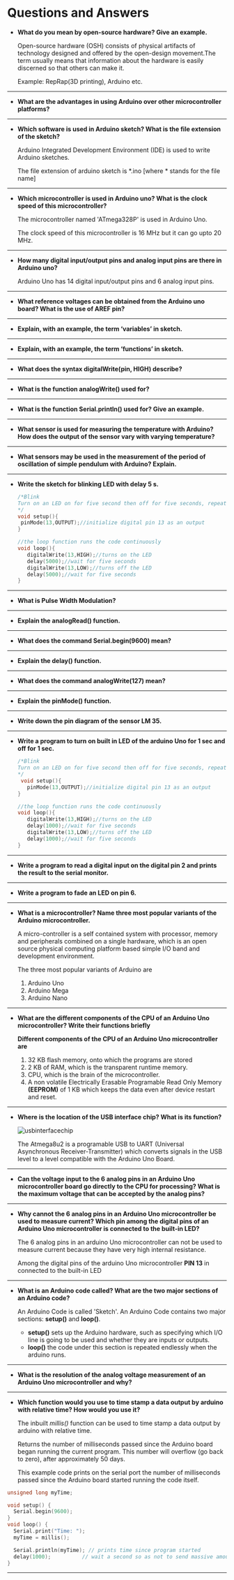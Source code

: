 # Questions and Answers
 
 
 
 - **What do you mean by open-source hardware? Give an example.**

    Open-source hardware (OSH) consists of physical artifacts of technology designed and offered by the open-design movement.The term usually means that information about the hardware is easily discerned so that others can make it.

    Example: RepRap(3D printing), Arduino etc.
 ---

 - **What are the advantages in using Arduino over other microcontroller platforms?**

 ---

 - **Which software is used in Arduino sketch? What is the file extension of the sketch?**

   Arduino Integrated Development Environment (IDE) is used to write Arduino sketches.

   The file extension of arduino sketch is *.ino [where * stands for the file name] 
 ---

 - **Which microcontroller is used in Arduino uno? What is the clock speed of this microcontroller?**

   The microcontroller named 'ATmega328P' is used in Arduino Uno.

   The clock speed of this microcontroller is 16 MHz but it can go upto 20 MHz.
 ---

 - **How many digital input/output pins and analog input pins are there in Arduino uno?**

   Arduino Uno has 14 digital input/output pins and 6 analog input pins.

 ---
 - **What reference voltages can be obtained from the Arduino uno board? What is the use of AREF pin?**
 ---

 - **Explain, with an example, the term ‘variables’ in sketch.**
 ---
 - **Explain, with an example, the term ‘functions’ in sketch.**
 ---
 - **What does the syntax digitalWrite(pin, HIGH) describe?**
 ---
 - **What is the function analogWrite() used for?**
 ---
 - **What is the function Serial.println() used for? Give an example.**
 ---
 - **What sensor is used for measuring the temperature with Arduino? How does the output of the sensor vary with varying temperature?**
 ---
 - **What sensors may be used in the measurement of the period of oscillation of simple pendulum with Arduino? Explain.**
 ---
 - **Write the sketch for blinking LED with delay 5 s.**

   ```c++
   /*Blink
   Turn on an LED on for five second then off for five seconds, repeatedly.
   */
   void setup(){
    pinMode(13,OUTPUT);//initialize digital pin 13 as an output
   }

   //the loop function runs the code continuously
   void loop(){
      digitalWrite(13,HIGH);//turns on the LED
      delay(5000);//wait for five seconds
      digitalWrite(13,LOW);//turns off the LED
      delay(5000);//wait for five seconds
   }
   ```
 ---
 - **What is Pulse Width Modulation?**
 ---
 - **Explain the analogRead() function.**
 ---
 - **What does the command Serial.begin(9600) mean?**
 ---
 - **Explain the delay() function.**
 ---
 - **What does the command analogWrite(127) mean?**
 ---
 - **Explain the pinMode() function.**
 ---
 - **Write down the pin diagram of the sensor LM 35.**
 ---
 - **Write a program to turn on built in LED of the arduino Uno for 1 sec and off for 1 sec.**

   ```c++
   /*Blink
   Turn on an LED on for five second then off for five seconds, repeatedly.
   */
    void setup(){
      pinMode(13,OUTPUT);//initialize digital pin 13 as an output
   }

   //the loop function runs the code continuously
   void loop(){
      digitalWrite(13,HIGH);//turns on the LED
      delay(1000);//wait for five seconds
      digitalWrite(13,LOW);//turns off the LED
      delay(1000);//wait for five seconds
   }
   ```
 ---
 - **Write a program to read a digital input on the digital pin 2 and prints the result to the serial monitor.**
 ---
 - **Write a program to fade an LED on pin 6.**
 ---
 - **What is a microcontroller? Name three most popular variants of the Arduino microcontroller.**

    A micro-controller is a self contained system with processor, memory and peripherals combined on a single hardware, which is an open source physical computing platform based simple I/O band and development environment.
    
    The three most popular variants of Arduino are
    1. Arduino Uno
    2. Arduino Mega
    3. Arduino Nano
 ---

 - **What are the different components of the CPU of an Arduino Uno microcontroller? Write their functions briefly**

    **Different components of the CPU of an Arduino Uno microcontroller are**

    1. 32 KB flash memory, onto which the programs are stored
    2. 2 KB of RAM, which is the transparent runtime memory.
    3. CPU, which is the brain of the microcontroller.
    4. A non volatile Electrically Erasable Programable Read Only Memory 
    **(EEPROM)** of 1 KB which keeps the data even after device restart and reset.

 ---
 - **Where is the location of the USB interface chip? What is its function?**
 
    ![usbinterfacechip](https://i.imgur.com/Ud5eBU5.jpg)

    
    The Atmega8u2 is a programable USB to UART (Universal Asynchronous Receiver-Transmitter) which converts signals in the USB level to a level compatible with the Arduino Uno Board. 
 ---
 
 - **Can the voltage input to the 6 analog pins in an Arduino Uno microcontroller board go directly to the CPU for processing? What is the maximum voltage that can be accepted by the analog pins?**
 ---
 - **Why cannot the 6 analog pins in an Arduino Uno microcontroller be used to measure current? Which pin among the digital pins of an Arduino Uno microcontroller is connected to the built-in LED?**
  
    The 6 analog pins in an arduino Uno microcontroller can not be used to measure current because they have very high internal resistance.

    Among the digital pins of the arduino Uno microcontroller **PIN 13** in connected to the built-in LED
 ---

 - **What is an Arduino code called? What are the two major sections of an Arduino code?**

    An Arduino Code is called 'Sketch'. An Arduino Code contains two major sections: **setup()** and **loop()**.
    - **setup()** sets up the Arduino hardware, such as specifying which I/O line is going to be used and whether they are inputs or outputs.
    - **loop()** the code under this section is repeated endlessly when the arduino runs.

 ---
 - **What is the resolution of the analog voltage measurement of an Arduino Uno microcontroller and why?**
  
 ---
 - **Which function would you use to time stamp a data output by arduino with relative time? How would you use it?**

    The inbuilt *millis()* function can be used to time stamp a data output by arduino with relative time.

    Returns the number of milliseconds passed since the Arduino board began running the current program. This number will overflow (go back to zero), after approximately 50 days.

    

    This example code prints on the serial port the number of milliseconds passed since the Arduino board started running the code itself.

```c++
unsigned long myTime;

void setup() {
  Serial.begin(9600);
}
void loop() {
  Serial.print("Time: ");
  myTime = millis();

  Serial.println(myTime); // prints time since program started
  delay(1000);          // wait a second so as not to send massive amounts of data
}
```

 ---

